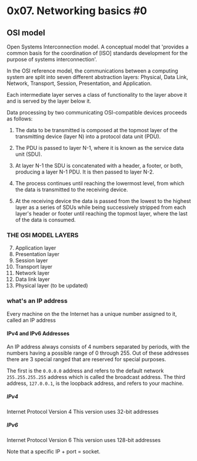 # 0x07. Networking basics #0
## OSI model
Open Systems Interconnection model.
A conceptual model that 'provides a common basis for the 
coordination of [ISO] standards development for the 
purpose of systems interconnection'.

In the OSI reference model, the communications between a 
computing system are split into seven different 
abstraction layers: Physical, Data Link, Network, 
Transport, Session, Presentation, and Application.

Each intermediate layer serves a class of functionality 
to the layer above it and is served by the layer below it.

Data processing by two communicating OSI-compatible devices proceeds as follows:
1. The data to be transmitted is composed at the topmost 
layer of the transmitting device (layer N) into a protocol 
data unit (PDU).

2. The PDU is passed to layer N-1, where it is known as the 
service data unit (SDU).

3. At layer N-1 the SDU is concatenated with a header, a 
footer, or both, producing a layer N-1 PDU. It is then passed 
to layer N-2.

4. The process continues until reaching the lowermost level, from which the data is transmitted to the receiving device.

5. At the receiving device the data is passed from the lowest 
to the highest layer as a series of SDUs while being 
successively stripped from each layer's header or footer 
until reaching the topmost layer, where the last of the data 
is consumed.

### THE OSI MODEL LAYERS
7. Application layer 
6. Presentation layer
5. Session layer
4. Transport layer
3. Network layer
2. Data link layer
1. Physical layer
(to be updated)

### what's an IP address
Every machine on the the Internet has a unique number assigned to it, called an IP address

#### IPv4 and IPv6 Addresses
An IP address always consists of 4 numbers separated by 
periods, with the numbers having a possible range of 0 
through 255.
Out of these addresses there are 3 special ranged that are 
reserved for special purposes.

The first is the ```0.0.0.0``` address and refers to the default 
network 
```255.255.255.255``` address which is called the broadcast address.
The third address, ```127.0.0.1```, is the loopback address, and refers to your machine. 

##### IPv4 
Internet Protocol Version 4
This version uses 32-bit addresses

##### IPv6 
Internet Protocol Version 6
This version uses 128-bit addresses


Note that a specific IP + port = socket.
